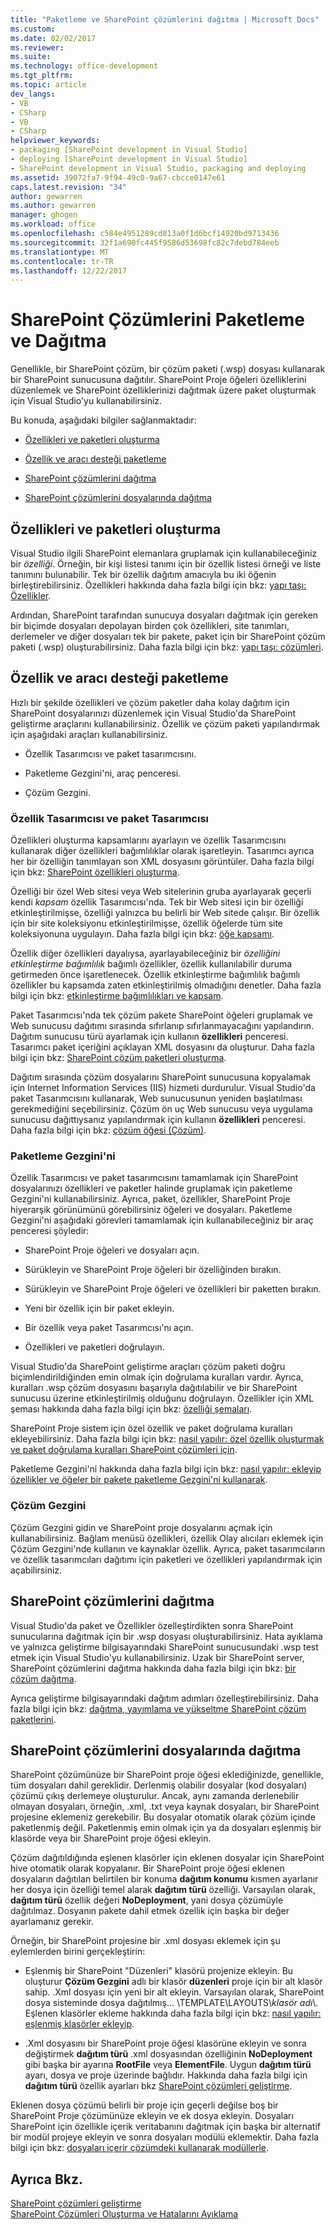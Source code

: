 ```yaml
---
title: "Paketleme ve SharePoint çözümlerini dağıtma | Microsoft Docs"
ms.custom: 
ms.date: 02/02/2017
ms.reviewer: 
ms.suite: 
ms.technology: office-development
ms.tgt_pltfrm: 
ms.topic: article
dev_langs:
- VB
- CSharp
- VB
- CSharp
helpviewer_keywords:
- packaging [SharePoint development in Visual Studio]
- deploying [SharePoint development in Visual Studio]
- SharePoint development in Visual Studio, packaging and deploying
ms.assetid: 39072fa7-9f94-49c0-9a67-cbcce0147e61
caps.latest.revision: "34"
author: gewarren
ms.author: gewarren
manager: ghogen
ms.workload: office
ms.openlocfilehash: c584e4951289cd813a0f1d6bcf14920bd9713436
ms.sourcegitcommit: 32f1a690fc445f9586d53698fc82c7debd784eeb
ms.translationtype: MT
ms.contentlocale: tr-TR
ms.lasthandoff: 12/22/2017
---
```

# <a name="packaging-and-deploying-sharepoint-solutions"></a>SharePoint Çözümlerini Paketleme ve Dağıtma
  Genellikle, bir SharePoint çözüm, bir çözüm paketi (.wsp) dosyası kullanarak bir SharePoint sunucusuna dağıtılır. SharePoint Proje öğeleri özelliklerini düzenlemek ve SharePoint özelliklerinizi dağıtmak üzere paket oluşturmak için Visual Studio'yu kullanabilirsiniz.  
  
 Bu konuda, aşağıdaki bilgiler sağlanmaktadır:  
  
-   [Özellikleri ve paketleri oluşturma](#Creating)  
  
-   [Özellik ve aracı desteği paketleme](#Tools)  
  
-   [SharePoint çözümlerini dağıtma](#Deploying)  
  
-   [SharePoint çözümlerini dosyalarında dağıtma](#DeployingFiles)  
  
##  <a name="Creating"></a>Özellikleri ve paketleri oluşturma  
 Visual Studio ilgili SharePoint elemanlara gruplamak için kullanabileceğiniz bir *özelliği*. Örneğin, bir kişi listesi tanımı için bir özellik listesi örneği ve liste tanımını bulunabilir. Tek bir özellik dağıtım amacıyla bu iki öğenin birleştirebilirsiniz. Özellikleri hakkında daha fazla bilgi için bkz: [yapı taşı: Özellikler](http://go.microsoft.com/fwlink/?LinkID=169183).  
  
 Ardından, SharePoint tarafından sunucuya dosyaları dağıtmak için gereken bir biçimde dosyaları depolayan birden çok özellikleri, site tanımları, derlemeler ve diğer dosyaları tek bir pakete, paket için bir SharePoint çözüm paketi (.wsp) oluşturabilirsiniz. Daha fazla bilgi için bkz: [yapı taşı: çözümleri](http://go.microsoft.com/fwlink/?LinkID=169186).  
  
##  <a name="Tools"></a>Özellik ve aracı desteği paketleme  
 Hızlı bir şekilde özellikleri ve çözüm paketler daha kolay dağıtım için SharePoint dosyalarınızı düzenlemek için Visual Studio'da SharePoint geliştirme araçlarını kullanabilirsiniz. Özellik ve çözüm paketi yapılandırmak için aşağıdaki araçları kullanabilirsiniz.  
  
-   Özellik Tasarımcısı ve paket tasarımcısını.  
  
-   Paketleme Gezgini'ni, araç penceresi.  
  
-   Çözüm Gezgini.  
  
### <a name="feature-designer-and-package-designer"></a>Özellik Tasarımcısı ve paket Tasarımcısı  
 Özellikleri oluşturma kapsamlarını ayarlayın ve özellik Tasarımcısını kullanarak diğer özellikleri bağımlılıklar olarak işaretleyin. Tasarımcı ayrıca her bir özelliğin tanımlayan son XML dosyasını görüntüler. Daha fazla bilgi için bkz: [SharePoint özellikleri oluşturma](../sharepoint/creating-sharepoint-features.md).  
  
 Özelliği bir özel Web sitesi veya Web sitelerinin gruba ayarlayarak geçerli kendi *kapsam* özellik Tasarımcısı'nda. Tek bir Web sitesi için bir özelliği etkinleştirilmişse, özelliği yalnızca bu belirli bir Web sitede çalışır. Bir özellik için bir site koleksiyonu etkinleştirilmişse, özellik öğelerde tüm site koleksiyonuna uygulayın. Daha fazla bilgi için bkz: [öğe kapsamı](http://go.microsoft.com/fwlink/?LinkID=169189).  
  
 Özellik diğer özellikleri dayalıysa, ayarlayabileceğiniz bir *özelliğini etkinleştirme bağımlılık* bağımlı özellikler, özellik kullanılabilir duruma getirmeden önce işaretlenecek. Özellik etkinleştirme bağımlılık bağımlı özellikler bu kapsamda zaten etkinleştirilmiş olmadığını denetler. Daha fazla bilgi için bkz: [etkinleştirme bağımlılıkları ve kapsam](http://go.microsoft.com/fwlink/?LinkID=169190).  
  
 Paket Tasarımcısı'nda tek çözüm pakete SharePoint öğeleri gruplamak ve Web sunucusu dağıtımı sırasında sıfırlanıp sıfırlanmayacağını yapılandırın. Dağıtım sunucusu türü ayarlamak için kullanın **özellikleri** penceresi. Tasarımcı paket içeriğini açıklayan XML dosyasını da oluşturur. Daha fazla bilgi için bkz: [SharePoint çözüm paketleri oluşturma](../sharepoint/creating-sharepoint-solution-packages.md).  
  
 Dağıtım sırasında çözüm dosyalarını SharePoint sunucusuna kopyalamak için Internet Information Services (IIS) hizmeti durdurulur. Visual Studio'da paket Tasarımcısını kullanarak, Web sunucusunun yeniden başlatılması gerekmediğini seçebilirsiniz. Çözüm ön uç Web sunucusu veya uygulama sunucusu dağıttıysanız yapılandırmak için kullanın **özellikleri** penceresi. Daha fazla bilgi için bkz: [çözüm öğesi (Çözüm)](http://go.microsoft.com/fwlink/?LinkID=169191).  
  
### <a name="packaging-explorer"></a>Paketleme Gezgini'ni  
 Özellik Tasarımcısı ve paket tasarımcısını tamamlamak için SharePoint dosyalarınızı özellikleri ve paketler halinde gruplamak için paketleme Gezgini'ni kullanabilirsiniz. Ayrıca, paket, özellikler, SharePoint Proje hiyerarşik görünümünü görebilirsiniz öğeleri ve dosyaları. Paketleme Gezgini'ni aşağıdaki görevleri tamamlamak için kullanabileceğiniz bir araç penceresi şöyledir:  
  
-   SharePoint Proje öğeleri ve dosyaları açın.  
  
-   Sürükleyin ve SharePoint Proje öğeleri bir özelliğinden bırakın.  
  
-   Sürükleyin ve SharePoint Proje öğeleri ve özellikleri bir paketten bırakın.  
  
-   Yeni bir özellik için bir paket ekleyin.  
  
-   Bir özellik veya paket Tasarımcısı'nı açın.  
  
-   Özellikleri ve paketleri doğrulayın.  
  
 Visual Studio'da SharePoint geliştirme araçları çözüm paketi doğru biçimlendirildiğinden emin olmak için doğrulama kuralları vardır. Ayrıca, kuralları .wsp çözüm dosyasını başarıyla dağıtılabilir ve bir SharePoint sunucusu üzerine etkinleştirilmiş olduğunu doğrulayın. Özellikler için XML şeması hakkında daha fazla bilgi için bkz: [özelliği şemaları](http://go.microsoft.com/fwlink/?LinkID=169192).  
  
 SharePoint Proje sistem için özel özellik ve paket doğrulama kuralları ekleyebilirsiniz. Daha fazla bilgi için bkz: [nasıl yapılır: özel özellik oluşturmak ve paket doğrulama kuralları SharePoint çözümleri için](../sharepoint/how-to-create-custom-feature-and-package-validation-rules-for-sharepoint-solutions.md).  
  
 Paketleme Gezgini'ni hakkında daha fazla bilgi için bkz: [nasıl yapılır: ekleyip özellikler ve öğeler bir pakete paketleme Gezgini'ni kullanarak](../sharepoint/how-to-add-and-remove-features-and-items-to-a-package-by-using-the-packaging-explorer.md).  
  
### <a name="solution-explorer"></a>Çözüm Gezgini  
 Çözüm Gezgini gidin ve SharePoint proje dosyalarını açmak için kullanabilirsiniz. Bağlam menüsü özellikleri, özellik Olay alıcıları eklemek için Çözüm Gezgini'nde kullanın ve kaynaklar özellik. Ayrıca, paket tasarımcıların ve özellik tasarımcıları dağıtımı için paketleri ve özellikleri yapılandırmak için açabilirsiniz.  
  
##  <a name="Deploying"></a>SharePoint çözümlerini dağıtma  
 Visual Studio'da paket ve Özellikler özelleştirdikten sonra SharePoint sunucularına dağıtmak için bir .wsp dosyası oluşturabilirsiniz. Hata ayıklama ve yalnızca geliştirme bilgisayarındaki SharePoint sunucusundaki .wsp test etmek için Visual Studio'yu kullanabilirsiniz. Uzak bir SharePoint server, SharePoint çözümlerini dağıtma hakkında daha fazla bilgi için bkz: [bir çözüm dağıtma](http://go.microsoft.com/fwlink/?LinkID=169194).  
  
 Ayrıca geliştirme bilgisayarındaki dağıtım adımları özelleştirebilirsiniz. Daha fazla bilgi için bkz: [dağıtma, yayımlama ve yükseltme SharePoint çözüm paketlerini](../sharepoint/deploying-publishing-and-upgrading-sharepoint-solution-packages.md).  
  
##  <a name="DeployingFiles"></a>SharePoint çözümlerini dosyalarında dağıtma  
 SharePoint çözümünüze bir SharePoint proje öğesi eklediğinizde, genellikle, tüm dosyaları dahil gereklidir. Derlenmiş olabilir dosyalar (kod dosyaları) çözümü çıkış derlemeye oluşturulur. Ancak, aynı zamanda derlenebilir olmayan dosyaları, örneğin, .xml, .txt veya kaynak dosyaları, bir SharePoint projesine eklemeniz gerekebilir. Bu dosyalar otomatik olarak çözüm içinde paketlenmiş değil. Paketlenmiş emin olmak için ya da dosyaları eşlenmiş bir klasörde veya bir SharePoint proje öğesi ekleyin.  
  
 Çözüm dağıtıldığında eşlenen klasörler için eklenen dosyalar için SharePoint hive otomatik olarak kopyalanır. Bir SharePoint proje öğesi eklenen dosyaların dağıtılan belirtilen bir konuma **dağıtım konumu** kısmen ayarlanır her dosya için özelliği temel alarak **dağıtım türü** özelliği. Varsayılan olarak, **dağıtım türü** özellik değeri **NoDeployment**, yani dosya çözümüyle dağıtılmaz. Dosyanın pakete dahil etmek özellik için başka bir değer ayarlamanız gerekir.  
  
 Örneğin, bir SharePoint projesine bir .xml dosyası eklemek için şu eylemlerden birini gerçekleştirin:  
  
-   Eşlenmiş bir SharePoint "Düzenleri" klasörü projenize ekleyin. Bu oluşturur **Çözüm Gezgini** adlı bir klasör **düzenleri** proje için bir alt klasör sahip. .Xml dosyası için yeni bir alt ekleyin. Varsayılan olarak, SharePoint dosya sisteminde dosya dağıtılmış... \TEMPLATE\LAYOUTS\\*klasör adı*\\. Eşlenen klasörler ekleme hakkında daha fazla bilgi için bkz: [nasıl yapılır: eşlenmiş klasörler ekleyip](../sharepoint/how-to-add-and-remove-mapped-folders.md).  
  
-   .Xml dosyasını bir SharePoint proje öğesi klasörüne ekleyin ve sonra değiştirmek **dağıtım türü** .xml dosyasından özelliğinin **NoDeployment** gibi başka bir ayarına **RootFile** veya **ElementFile**. Uygun **dağıtım türü** ayarı, dosya ve proje üzerinde bağlıdır. Hakkında daha fazla bilgi için **dağıtım türü** özellik ayarları bkz [SharePoint çözümleri geliştirme](../sharepoint/developing-sharepoint-solutions.md).  
  
 Eklenen dosya çözümü belirli bir proje için geçerli değilse boş bir SharePoint Proje çözümünüze ekleyin ve ek dosya ekleyin. Dosyaları SharePoint için özellikle içerik veritabanını dağıtmak için başka bir alternatif bir modül projeye ekleyin ve sonra dosyaları modülü eklemektir. Daha fazla bilgi için bkz: [dosyaları içerir çözümdeki kullanarak modüllerle](../sharepoint/using-modules-to-include-files-in-the-solution.md).  
  
## <a name="see-also"></a>Ayrıca Bkz.  
 [SharePoint çözümleri geliştirme](../sharepoint/developing-sharepoint-solutions.md)   
 [SharePoint Çözümleri Oluşturma ve Hatalarını Ayıklama](../sharepoint/building-and-debugging-sharepoint-solutions.md)  
  
  